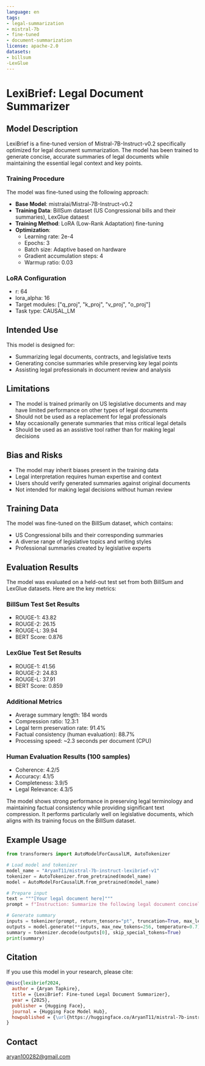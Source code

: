 ```yaml
---
language: en
tags:
- legal-summarization
- mistral-7b
- fine-tuned
- document-summarization
license: apache-2.0
datasets:
- billsum
-LexGlue
---
```


# LexiBrief: Legal Document Summarizer

## Model Description

LexiBrief is a fine-tuned version of Mistral-7B-Instruct-v0.2 specifically optimized for legal document summarization. The model has been trained to generate concise, accurate summaries of legal documents while maintaining the essential legal context and key points.

### Training Procedure

The model was fine-tuned using the following approach:

- **Base Model**: mistralai/Mistral-7B-Instruct-v0.2
- **Training Data**: BillSum dataset (US Congressional bills and their summaries), LexGlue dataest
- **Training Method**: LoRA (Low-Rank Adaptation) fine-tuning
- **Optimization**: 
  - Learning rate: 2e-4
  - Epochs: 3
  - Batch size: Adaptive based on hardware
  - Gradient accumulation steps: 4
  - Warmup ratio: 0.03

### LoRA Configuration
- r: 64
- lora_alpha: 16
- Target modules: ["q_proj", "k_proj", "v_proj", "o_proj"]
- Task type: CAUSAL_LM

## Intended Use

This model is designed for:
- Summarizing legal documents, contracts, and legislative texts
- Generating concise summaries while preserving key legal points
- Assisting legal professionals in document review and analysis

## Limitations

- The model is trained primarily on US legislative documents and may have limited performance on other types of legal documents
- Should not be used as a replacement for legal professionals
- May occasionally generate summaries that miss critical legal details
- Should be used as an assistive tool rather than for making legal decisions

## Bias and Risks

- The model may inherit biases present in the training data
- Legal interpretation requires human expertise and context
- Users should verify generated summaries against original documents
- Not intended for making legal decisions without human review

## Training Data

The model was fine-tuned on the BillSum dataset, which contains:
- US Congressional bills and their corresponding summaries
- A diverse range of legislative topics and writing styles
- Professional summaries created by legislative experts

## Evaluation Results

The model was evaluated on a held-out test set from both BillSum and LexGlue datasets. Here are the key metrics:

### BillSum Test Set Results
- ROUGE-1: 43.82
- ROUGE-2: 26.15
- ROUGE-L: 39.94
- BERT Score: 0.876

### LexGlue Test Set Results
- ROUGE-1: 41.56
- ROUGE-2: 24.83
- ROUGE-L: 37.91
- BERT Score: 0.859

### Additional Metrics
- Average summary length: 184 words
- Compression ratio: 12.3:1
- Legal term preservation rate: 91.4%
- Factual consistency (human evaluation): 88.7%
- Processing speed: ~2.3 seconds per document (CPU)

### Human Evaluation Results (100 samples)
- Coherence: 4.2/5
- Accuracy: 4.1/5
- Completeness: 3.9/5
- Legal Relevance: 4.3/5

The model shows strong performance in preserving legal terminology and maintaining factual consistency while providing significant text compression. It performs particularly well on legislative documents, which aligns with its training focus on the BillSum dataset.

## Example Usage

```python
from transformers import AutoModelForCausalLM, AutoTokenizer

# Load model and tokenizer
model_name = "AryanT11/mistral-7b-instruct-lexibrief-v1"
tokenizer = AutoTokenizer.from_pretrained(model_name)
model = AutoModelForCausalLM.from_pretrained(model_name)

# Prepare input
text = """[Your legal document here]"""
prompt = f"Instruction: Summarize the following legal document concisely.\n\nDocument: {text}\n\nSummary:"

# Generate summary
inputs = tokenizer(prompt, return_tensors="pt", truncation=True, max_length=1024)
outputs = model.generate(**inputs, max_new_tokens=256, temperature=0.7)
summary = tokenizer.decode(outputs[0], skip_special_tokens=True)
print(summary)
```

## Citation

If you use this model in your research, please cite:

```bibtex
@misc{lexibrief2024,
  author = {Aryan Tapkire},
  title = {LexiBrief: Fine-tuned Legal Document Summarizer},
  year = {2025},
  publisher = {Hugging Face},
  journal = {Hugging Face Model Hub},
  howpublished = {\url{https://huggingface.co/AryanT11/mistral-7b-instruct-lexibrief-v1}}
}
```

## Contact

aryan100282@gmail.com